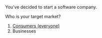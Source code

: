 You've decided to start a software company.

Who is your target market?

1. [Consumers (everyone)](1-consumers)
2. Businesses
